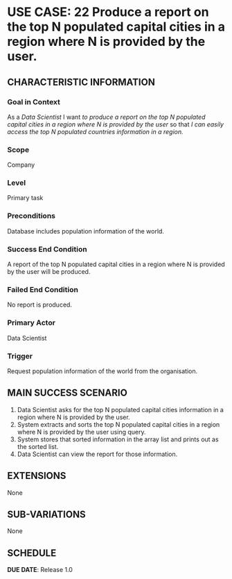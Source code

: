 # USE CASE: 22 Produce a report on the top N populated capital cities in a region where N is provided by the user.
## CHARACTERISTIC INFORMATION

### Goal in Context

As a *Data Scientist* I want *to produce a report on the top N populated capital cities in a region where N is provided by the user* so that *I can easily access the top N populated countries information in a region.*

### Scope

Company

### Level

Primary task

### Preconditions

Database includes population information of the world.

### Success End Condition

A report of the top N populated capital cities in a region where N is provided by the user will be produced.

### Failed End Condition

No report is produced.

### Primary Actor

Data Scientist

### Trigger

Request population information of the world from the organisation.

## MAIN SUCCESS SCENARIO

1. Data Scientist asks for the top N populated capital cities information in a region where N is provided by the user.
2. System extracts and sorts the top N populated capital cities in a region where N is provided by the user using query.
3. System stores that sorted information in the array list and prints out as the sorted list.
4. Data Scientist can view the report for those information.

## EXTENSIONS

None

## SUB-VARIATIONS

None

## SCHEDULE

**DUE DATE**: Release 1.0